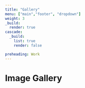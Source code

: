 ```yaml
---
title: "Gallery"
menu: ["main","footer", "dropdown"]
weight: 3
_build:
  render: true
cascade:
  _build:
    list: true
    render: false

preheading: Work
---
```


# Image Gallery 
